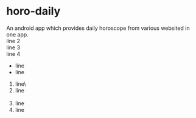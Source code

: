 # horo-daily
An android app which provides daily horoscope from various websited in one app.\
line 2 <br>
line 3  
line 4
- line
- line
1. line\
2. line <br><br>
3. line  
4. line
